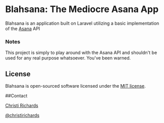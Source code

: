 # Blahsana: The Mediocre Asana App

Blahsana is an application built on Laravel utilizing a basic implementation of the [Asana](https://asana.com/developers/documentation/getting-started/overview) API

### Notes

This project is simply to play around with the Asana API and shouldn't be used for any real purpose whatsoever.  You've been warned.

## License

Blahsana is open-sourced software licensed under the [MIT license](http://opensource.org/licenses/MIT).

##Contact

[Christi Richards](https://christirichards.com)

[@christirichards](http://twitter.com/christirichards)
